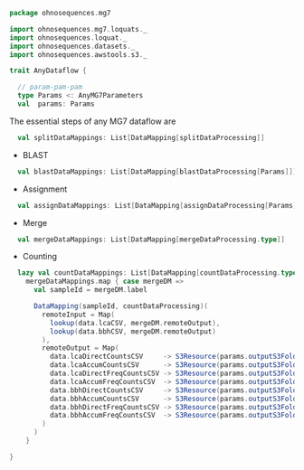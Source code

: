 
```scala
package ohnosequences.mg7

import ohnosequences.mg7.loquats._
import ohnosequences.loquat._
import ohnosequences.datasets._
import ohnosequences.awstools.s3._

trait AnyDataflow {

  // param-pam-pam
  type Params <: AnyMG7Parameters
  val  params: Params
```

The essential steps of any MG7 dataflow are

```scala
  val splitDataMappings: List[DataMapping[splitDataProcessing]]
```

- BLAST

```scala
  val blastDataMappings: List[DataMapping[blastDataProcessing[Params]]]
```

- Assignment

```scala
  val assignDataMappings: List[DataMapping[assignDataProcessing[Params]]]
```

- Merge

```scala
  val mergeDataMappings: List[DataMapping[mergeDataProcessing.type]]
```

- Counting

```scala
  lazy val countDataMappings: List[DataMapping[countDataProcessing.type]] =
    mergeDataMappings.map { case mergeDM =>
      val sampleId = mergeDM.label

      DataMapping(sampleId, countDataProcessing)(
        remoteInput = Map(
          lookup(data.lcaCSV, mergeDM.remoteOutput),
          lookup(data.bbhCSV, mergeDM.remoteOutput)
        ),
        remoteOutput = Map(
          data.lcaDirectCountsCSV     -> S3Resource(params.outputS3Folder(sampleId, "count") / s"${sampleId}.lca.direct.absolute.counts.csv"),
          data.lcaAccumCountsCSV      -> S3Resource(params.outputS3Folder(sampleId, "count") / s"${sampleId}.lca.accum.absolute.counts.csv"),
          data.lcaDirectFreqCountsCSV -> S3Resource(params.outputS3Folder(sampleId, "count") / s"${sampleId}.lca.direct.frequency.counts.csv"),
          data.lcaAccumFreqCountsCSV  -> S3Resource(params.outputS3Folder(sampleId, "count") / s"${sampleId}.lca.accum.frequency.counts.csv"),
          data.bbhDirectCountsCSV     -> S3Resource(params.outputS3Folder(sampleId, "count") / s"${sampleId}.bbh.direct.absolute.counts.csv"),
          data.bbhAccumCountsCSV      -> S3Resource(params.outputS3Folder(sampleId, "count") / s"${sampleId}.bbh.accum.absolute.counts.csv"),
          data.bbhDirectFreqCountsCSV -> S3Resource(params.outputS3Folder(sampleId, "count") / s"${sampleId}.bbh.direct.frequency.counts.csv"),
          data.bbhAccumFreqCountsCSV  -> S3Resource(params.outputS3Folder(sampleId, "count") / s"${sampleId}.bbh.accum.frequency.counts.csv")
        )
      )
    }

}

```




[main/scala/mg7/bio4j/bundle.scala]: bio4j/bundle.scala.md
[main/scala/mg7/bio4j/taxonomyTree.scala]: bio4j/taxonomyTree.scala.md
[main/scala/mg7/bio4j/titanTaxonomyTree.scala]: bio4j/titanTaxonomyTree.scala.md
[main/scala/mg7/csv.scala]: csv.scala.md
[main/scala/mg7/data.scala]: data.scala.md
[main/scala/mg7/dataflow.scala]: dataflow.scala.md
[main/scala/mg7/dataflows/full.scala]: dataflows/full.scala.md
[main/scala/mg7/dataflows/noFlash.scala]: dataflows/noFlash.scala.md
[main/scala/mg7/loquats/1.flash.scala]: loquats/1.flash.scala.md
[main/scala/mg7/loquats/2.split.scala]: loquats/2.split.scala.md
[main/scala/mg7/loquats/3.blast.scala]: loquats/3.blast.scala.md
[main/scala/mg7/loquats/4.assign.scala]: loquats/4.assign.scala.md
[main/scala/mg7/loquats/5.merge.scala]: loquats/5.merge.scala.md
[main/scala/mg7/loquats/6.count.scala]: loquats/6.count.scala.md
[main/scala/mg7/loquats/7.stats.scala]: loquats/7.stats.scala.md
[main/scala/mg7/loquats/8.summary.scala]: loquats/8.summary.scala.md
[main/scala/mg7/package.scala]: package.scala.md
[main/scala/mg7/parameters.scala]: parameters.scala.md
[main/scala/mg7/referenceDB.scala]: referenceDB.scala.md
[test/scala/mg7/counts.scala]: ../../../test/scala/mg7/counts.scala.md
[test/scala/mg7/lca.scala]: ../../../test/scala/mg7/lca.scala.md
[test/scala/mg7/pipeline.scala]: ../../../test/scala/mg7/pipeline.scala.md
[test/scala/mg7/taxonomy.scala]: ../../../test/scala/mg7/taxonomy.scala.md